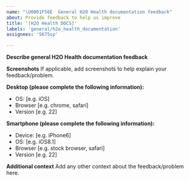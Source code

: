 ```yaml
---
name: "\U0001F56E  General H2O Health documentation feedback"
about: Provide feedback to help us improve
title: '[H2O Health DOCS]'
labels: 'general/h2o_health_documentation'
assignees: '5675sp'

---
```


**Describe general H2O Health documentation feedback**

**Screenshots**
If applicable, add screenshots to help explain your feedback/problem.

**Desktop (please complete the following information):**
 - OS: [e.g. iOS]
 - Browser [e.g. chrome, safari]
 - Version [e.g. 22]

**Smartphone (please complete the following information):**
 - Device: [e.g. iPhone6]
 - OS: [e.g. iOS8.1]
 - Browser [e.g. stock browser, safari]
 - Version [e.g. 22]

**Additional context**
Add any other context about the feedback/problem here.
